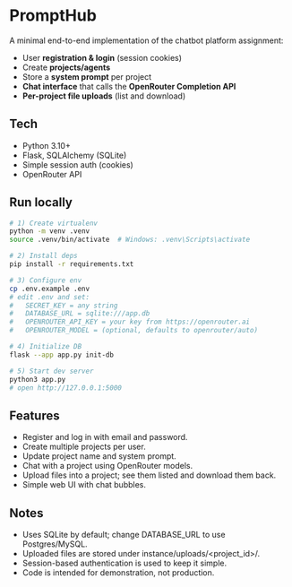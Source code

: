 # PromptHub

A minimal end-to-end implementation of the chatbot platform assignment:

- User **registration & login** (session cookies)
- Create **projects/agents**
- Store a **system prompt** per project
- **Chat interface** that calls the **OpenRouter Completion API**
- **Per-project file uploads** (list and download)

## Tech
- Python 3.10+
- Flask, SQLAlchemy (SQLite)
- Simple session auth (cookies)
- OpenRouter API

## Run locally
```bash
# 1) Create virtualenv
python -m venv .venv
source .venv/bin/activate  # Windows: .venv\Scripts\activate

# 2) Install deps
pip install -r requirements.txt

# 3) Configure env
cp .env.example .env
# edit .env and set:
#   SECRET_KEY = any string
#   DATABASE_URL = sqlite:///app.db
#   OPENROUTER_API_KEY = your key from https://openrouter.ai
#   OPENROUTER_MODEL = (optional, defaults to openrouter/auto)

# 4) Initialize DB
flask --app app.py init-db

# 5) Start dev server
python3 app.py
# open http://127.0.0.1:5000
```

## Features
- Register and log in with email and password.
- Create multiple projects per user.
- Update project name and system prompt.
- Chat with a project using OpenRouter models.
- Upload files into a project; see them listed and download them back.
- Simple web UI with chat bubbles.

## Notes
- Uses SQLite by default; change DATABASE_URL to use Postgres/MySQL.
- Uploaded files are stored under instance/uploads/<project_id>/.
- Session-based authentication is used to keep it simple.
- Code is intended for demonstration, not production.
